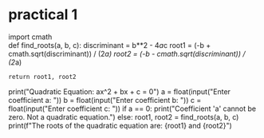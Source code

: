 # practical 1
import cmath  
def find_roots(a, b, c):
    discriminant = b**2 - 4*a*c
    root1 = (-b + cmath.sqrt(discriminant)) / (2*a)
    root2 = (-b - cmath.sqrt(discriminant)) / (2*a)
    
    return root1, root2
print("Quadratic Equation: ax^2 + bx + c = 0")
a = float(input("Enter coefficient a: "))
b = float(input("Enter coefficient b: "))
c = float(input("Enter coefficient c: "))
if a == 0:
    print("Coefficient 'a' cannot be zero. Not a quadratic equation.")
else:
    root1, root2 = find_roots(a, b, c)
    print(f"The roots of the quadratic equation are: {root1} and {root2}")
